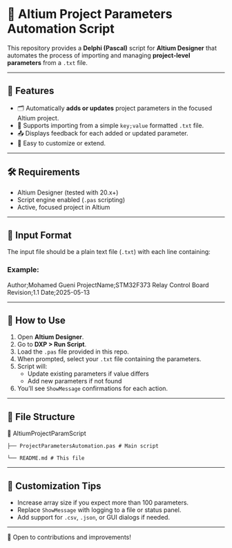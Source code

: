 # 🧠 Altium Project Parameters Automation Script

This repository provides a **Delphi (Pascal)** script for **Altium Designer** that automates the process of importing and managing **project-level parameters** from a `.txt` file.

---

## 📌 Features

- 🗂 Automatically **adds or updates** project parameters in the focused Altium project.
- 📄 Supports importing from a simple `key;value` formatted `.txt` file.
- 📤 Displays feedback for each added or updated parameter.
- 🧪 Easy to customize or extend.

---

## 🛠 Requirements

- Altium Designer (tested with 20.x+)
- Script engine enabled (`.pas` scripting)
- Active, focused project in Altium

---

## 📝 Input Format

The input file should be a plain text file (`.txt`) with each line containing:


### Example:

Author;Mohamed Gueni
ProjectName;STM32F373 Relay Control Board
Revision;1.1
Date;2025-05-13

---

## 🚀 How to Use

1. Open **Altium Designer**.
2. Go to **DXP > Run Script**.
3. Load the `.pas` file provided in this repo.
4. When prompted, select your `.txt` file containing the parameters.
5. Script will:
   - Update existing parameters if value differs
   - Add new parameters if not found
6. You’ll see `ShowMessage` confirmations for each action.

---

## 🧩 File Structure

📁 AltiumProjectParamScript

    ├── ProjectParametersAutomation.pas # Main script

    └── README.md # This file


---

## 🧠 Customization Tips

- Increase array size if you expect more than 100 parameters.
- Replace `ShowMessage` with logging to a file or status panel.
- Add support for `.csv`, `.json`, or GUI dialogs if needed.


---
📧 Open to contributions and improvements!
